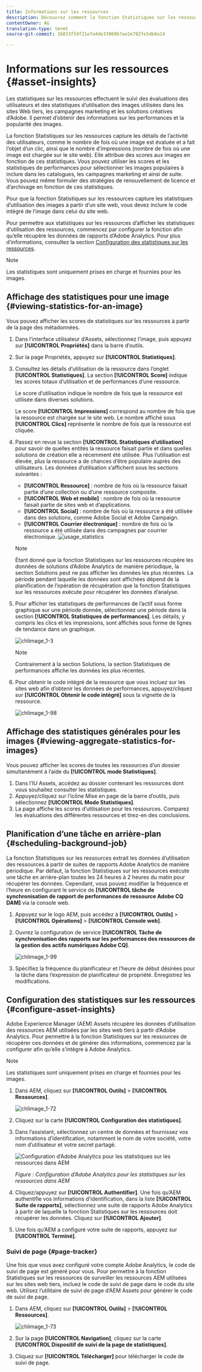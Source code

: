 ```yaml
---
title: Informations sur les ressources
description: Découvrez comment la fonction Statistiques sur les ressources permet d’effectuer le suivi des évaluations des utilisateurs et des statistiques d’utilisation des images utilisées dans les sites web tiers, les campagnes marketing et les solutions de création d’Adobe.
contentOwner: AG
translation-type: tm+mt
source-git-commit: 26833f59f21efa4de33969b7ae2e782fe5db8a14

---
```



# Informations sur les ressources {#asset-insights}

Les statistiques sur les ressources effectuent le suivi des évaluations des utilisateurs et des statistiques d’utilisation des images utilisées dans les sites Web tiers, les campagnes marketing et les solutions créatives d’Adobe. Il permet d’obtenir des informations sur les performances et la popularité des images.

La fonction Statistiques sur les ressources capture les détails de l’activité des utilisateurs, comme le nombre de fois où une image est évaluée et a fait l’objet d’un clic, ainsi que le nombre d’impressions (nombre de fois où une image est chargée sur le site web). Elle attribue des scores aux images en fonction de ces statistiques. Vous pouvez utiliser les scores et les statistiques de performances pour sélectionner les images populaires à inclure dans les catalogues, les campagnes marketing et ainsi de suite. Vous pouvez même formuler des stratégies de renouvellement de licence et d’archivage en fonction de ces statistiques.

Pour que la fonction Statistiques sur les ressources capture les statistiques d’utilisation des images à partir d’un site web, vous devez inclure le code intégré de l’image dans celui du site web.

Pour permettre aux statistiques sur les ressources d’afficher les statistiques d’utilisation des ressources, commencez par configurer la fonction afin qu’elle récupère les données de rapports d’Adobe Analytics. Pour plus d’informations, consultez la section [Configuration des statistiques sur les ressources](#configure-asset-insights).

>[!NOTE]
>
>Les statistiques sont uniquement prises en charge et fournies pour les images.

## Affichage des statistiques pour une image {#viewing-statistics-for-an-image}

Vous pouvez afficher les scores de statistiques sur les ressources à partir de la page des métadonnées.

1. Dans l’interface utilisateur d’Assets, sélectionnez l’image, puis appuyez sur **[!UICONTROL Propriétés]** dans la barre d’outils.
1. Sur la page Propriétés, appuyez sur **[!UICONTROL Statistiques]**.
1. Consultez les détails d’utilisation de la ressource dans l’onglet **[!UICONTROL Statistiques]**. La section **[!UICONTROL Score]** indique les scores totaux d’utilisation et de performances d’une ressource.

   Le score d’utilisation indique le nombre de fois que la ressource est utilisée dans diverses solutions.

   Le score **[!UICONTROL Impressions]** correspond au nombre de fois que la ressource est chargée sur le site web. Le nombre affiché sous **[!UICONTROL Clics]** représente le nombre de fois que la ressource est cliquée.

1. Passez en revue la section **[!UICONTROL Statistiques d’utilisation]** pour savoir de quelles entités la ressource faisait partie et dans quelles solutions de création elle a récemment été utilisée. Plus l’utilisation est élevée, plus la ressource a de chances d’être populaire auprès des utilisateurs. Les données d’utilisation s’affichent sous les sections suivantes :

   * **[!UICONTROL Ressource]** : nombre de fois où la ressource faisait partie d’une collection ou d’une ressource composite.
   * **[!UICONTROL Web et mobile]** : nombre de fois où la ressource faisait partie de sites web et d’applications.
   * **[!UICONTROL Social]** : nombre de fois où la ressource a été utilisée dans des solutions, comme Adobe Social et Adobe Campaign.
   * **[!UICONTROL Courrier électronique]** : nombre de fois où la ressource a été utilisée dans des campagnes par courrier électronique.
   ![usage_statistics](assets/usage_statistics.png)

   >[!NOTE]
   >
   >Étant donné que la fonction Statistiques sur les ressources récupère les données de solutions d’Adobe Analytics de manière périodique, la section Solutions peut ne pas afficher les données les plus récentes. La période pendant laquelle les données sont affichées dépend de la planification de l’opération de récupération que la fonction Statistiques sur les ressources exécute pour récupérer les données d’analyse.

1. Pour afficher les statistiques de performances de l’actif sous forme graphique sur une période donnée, sélectionnez une période dans la section **[!UICONTROL Statistiques de performances]**. Les détails, y compris les clics et les impressions, sont affichés sous forme de lignes de tendance dans un graphique.

   ![chlimage_1-3](assets/chlimage_1-3.jpeg)

   >[!NOTE]
   >
   >Contrairement à la section Solutions, la section Statistiques de performances affiche les données les plus récentes.

1. Pour obtenir le code intégré de la ressource que vous incluez sur les sites web afin d’obtenir les données de performances, appuyez/cliquez sur **[!UICONTROL Obtenir le code intégré]** sous la vignette de la ressource. <!-- For more information on how to include your Embed code in third-party web pages, see [Using Page Tracker and Embed code in web pages](/help/assets/use-page-tracker.md). -->

   ![chlimage_1-98](assets/chlimage_1-98.png)

## Affichage des statistiques générales pour les images {#viewing-aggregate-statistics-for-images}

Vous pouvez afficher les scores de toutes les ressources d’un dossier simultanément à l’aide du **[!UICONTROL mode Statistiques]**.

1. Dans l’IU Assets, accédez au dossier contenant les ressources dont vous souhaitez consulter les statistiques.
1. Appuyez/cliquez sur l’icône Mise en page de la barre d’outils, puis sélectionnez **[!UICONTROL Mode Statistiques]**.
1. La page affiche les scores d’utilisation pour les ressources. Comparez les évaluations des différentes ressources et tirez-en des conclusions.

## Planification d’une tâche en arrière-plan {#scheduling-background-job}

La fonction Statistiques sur les ressources extrait les données d’utilisation des ressources à partir de suites de rapports Adobe Analytics de manière périodique. Par défaut, la fonction Statistiques sur les ressources exécute une tâche en arrière-plan toutes les 24 heures à 2 heures du matin pour récupérer les données. Cependant, vous pouvez modifier la fréquence et l’heure en configurant le service de **[!UICONTROL tâche de synchronisation de rapport de performances de ressource Adobe CQ DAM]** via la console web.

1. Appuyez sur le logo AEM, puis accédez à **[!UICONTROL Outils]** > **[!UICONTROL Opérations]** > **[!UICONTROL Console web]**.
1. Ouvrez la configuration de service **[!UICONTROL Tâche de synchronisation des rapports sur les performances des ressources de la gestion des actifs numériques Adobe CQ]**.

   ![chlimage_1-99](assets/chlimage_1-99.png)

1. Spécifiez la fréquence du planificateur et l’heure de début désirées pour la tâche dans l’expression de planificateur de propriété. Enregistrez les modifications.

## Configuration des statistiques sur les ressources {#configure-asset-insights}

Adobe Experience Manager (AEM) Assets récupère les données d’utilisation des ressources AEM utilisées par les sites web tiers à partir d’Adobe Analytics. Pour permettre à la fonction Statistiques sur les ressources de récupérer ces données et de générer des informations, commencez par la configurer afin qu’elle s’intègre à Adobe Analytics.

>[!NOTE]
>
>Les statistiques sont uniquement prises en charge et fournies pour les images.

1. Dans AEM, cliquez sur **[!UICONTROL Outils]** > **[!UICONTROL Ressources]**.

   ![chlimage_1-72](assets/chlimage_1-72.png)

1. Cliquez sur la carte **[!UICONTROL Configuration des statistiques]**.
1. Dans l’assistant, sélectionnez un centre de données et fournissez vos informations d’identification, notamment le nom de votre société, votre nom d’utilisateur et votre secret partagé.

   ![Configuration d’Adobe Analytics pour les statistiques sur les ressources dans AEM](assets/insights_config2.png)

   *Figure : Configuration d’Adobe Analytics pour les statistiques sur les ressources dans AEM*

1. Cliquez/appuyez sur **[!UICONTROL Authentifier]**. Une fois qu’AEM authentifie vos informations d’identification, dans la liste **[!UICONTROL Suite de rapports]**, sélectionnez une suite de rapports Adobe Analytics à partir de laquelle la fonction Statistiques sur les ressources doit récupérer les données. Cliquez sur **[!UICONTROL Ajouter]**.
1. Une fois qu’AEM a configuré votre suite de rapports, appuyez sur **[!UICONTROL Terminé]**.

### Suivi de page {#page-tracker}

Une fois que vous avez configuré votre compte Adobe Analytics, le code de suivi de page est généré pour vous. Pour permettre à la fonction Statistiques sur les ressources de surveiller les ressources AEM utilisées sur les sites web tiers, incluez le code de suivi de page dans le code du site web. Utilisez l’utilitaire de suivi de page d’AEM Assets pour générer le code de suivi de page. <!--  For more information on how to include your Page Tracker code in third-party web pages, see [Using Page Tracker and Embed code in web pages](/help/assets/use-page-tracker.md). -->

1. Dans AEM, cliquez sur **[!UICONTROL Outils]** > **[!UICONTROL Ressources]**.

   ![chlimage_1-73](assets/chlimage_1-73.png)

1. Sur la page **[!UICONTROL Navigation]**, cliquez sur la carte **[!UICONTROL Dispositif de suivi de la page de statistiques]**.
1. Cliquez sur **[!UICONTROL Télécharger]** pour télécharger le code de suivi de page.

<!--

## Using demo package for Asset Insights {#using-demo-package-for-asset-insights}

Using the demo package, you can enable Adobe Asset Insights to capture data from and generate insights for a sample web page.

1. Configure Asset Insights using the instructions in [Configure Asset Insights](#configure-asset-insights).
1. Download the sample AEM Assets package from below and install the package from CRXDE package manager.

   [Get File](assets/insightsdemo.zip)

1. Download the ZIP file containing the sample web page from below and extract on your local file system.

   [Get File](assets/demosite.zip)

1. Click the web page to open it in the web browser.

   >[!CAUTION]
   >
   >Web Page is configured to load asset from the localhost server . In case your server is running somewhere else change server address from localhost to server address in the HTML content of the web page.

   >[!NOTE]
   >
   >The external web page can be in AEM itself.

-->
